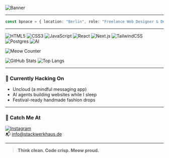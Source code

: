 <!-- 🐱 Marple -->

![Banner](https://readme-typing-svg.demolab.com?font=Switzer&pause=800&color=00BFFF&center=true&vCenter=true&width=600&lines=Hi+%F0%9F%91%8B+I'm+Bpnace;Berlin-based+Web+Designer+%26+Dev;Minimalist.+Cat-friendly.+Marple+Approved)

---

```ts
const bpnace = { location: "Berlin", role: "Freelance Web Designer & Dev" }
```

---

![HTML5](https://img.shields.io/badge/-HTML5-E34F26?style=flat-square&logo=html5&logoColor=white)
![CSS3](https://img.shields.io/badge/-CSS3-1572B6?style=flat-square&logo=css3)
![JavaScript](https://img.shields.io/badge/-JavaScript-F7DF1E?style=flat-square&logo=javascript&logoColor=black)
![React](https://img.shields.io/badge/-React-61DAFB?style=flat-square&logo=react)
![Next.js](https://img.shields.io/badge/-Next.js-000000?style=flat-square&logo=next.js&logoColor=white)
![TailwindCSS](https://img.shields.io/badge/-TailwindCSS-38B2AC?style=flat-square&logo=tailwindcss)
![Postgres](https://img.shields.io/badge/-Postgres-316192?style=flat-square&logo=postgresql&logoColor=white)
![AI](https://img.shields.io/badge/-AI-FF005D?style=flat-square&logo=openai&logoColor=white)

![Meow Counter](https://img.shields.io/badge/Meows-55235126%20%F0%9F%90%BE-00BFFF?style=flat-square)

![GitHub Stats](https://github-readme-stats.vercel.app/api?username=bpnace&show_icons=true&theme=tokyonight&hide_border=true)
![Top Langs](https://github-readme-stats.vercel.app/api/top-langs/?username=bpnace&layout=compact&theme=tokyonight&hide_border=true)

---

### 🚀 Currently Hacking On

- Uncloud (a mindful messaging app)
- AI agents building websites while I sleep
- Festival-ready handmade fashion drops

---

### 🎯 Catch Me At

[![Instagram](https://img.shields.io/badge/-Instagram-E4405F?style=flat-square&logo=instagram&logoColor=white)](https://instagram.com/stackwerkhaus)  
📬 info@stackwerkhaus.de

---

> **Think clean. Code crisp. Meow proud.**
